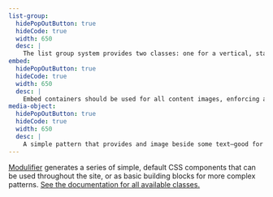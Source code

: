```yaml
---
list-group:
  hidePopOutButton: true
  hideCode: true
  width: 650
  desc: |
    The list group system provides two classes: one for a vertical, stacking group of list items; and another for a horizontal, side-by-side group of list items.
embed:
  hidePopOutButton: true
  hideCode: true
  width: 650
  desc: |
    Embed containers should be used for all content images, enforcing aspect ratios but also giving browsers a placeholder for the graphic before it loads to prevent unnecessary text reflows.
media-object:
  hidePopOutButton: true
  hideCode: true
  width: 650
  desc: |
    A simple pattern that provides and image beside some text—good for comments with avatars and many other situations. Will usually be combined into larger patterns.
---
```


[Modulifier](https://modulifier.web-dev.tools) generates a series of simple, default CSS components that can be used throughout the site, or as basic building blocks for more complex patterns. [See the documentation for all available classes.](https://learn-the-web.algonquindesign.ca/topics/modulifier-cheat-sheet/)
